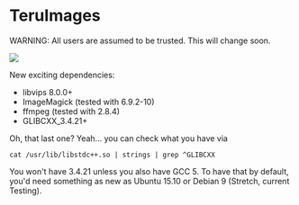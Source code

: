 # TeruImages

WARNING: All users are assumed to be trusted. This will change soon.

![](https://teru.sexy/gridfs/media/ced007e50eb50b013e0f7aebd63f9095)

New exciting dependencies:
- libvips 8.0.0+
- ImageMagick (tested with 6.9.2-10)
- ffmpeg (tested with 2.8.4)
- GLIBCXX_3.4.21+

Oh, that last one? Yeah... you can check what you have via
```
cat /usr/lib/libstdc++.so | strings | grep ^GLIBCXX
```
You won't have 3.4.21 unless you also have GCC 5. To have that by default, you'd need something as new as Ubuntu 15.10 or Debian 9 (Stretch, current Testing).
